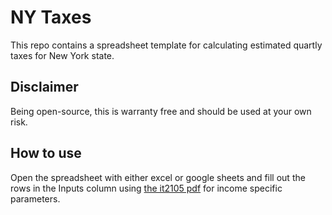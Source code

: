 # NY Taxes

This repo contains a spreadsheet template for calculating estimated quartly taxes for New York state.

## Disclaimer

Being open-source, this is warranty free and should be used at your own risk.

## How to use

Open the spreadsheet with either excel or google sheets and fill out the rows in the Inputs column using [the it2105 pdf](it2105.pdg) for income specific parameters.
